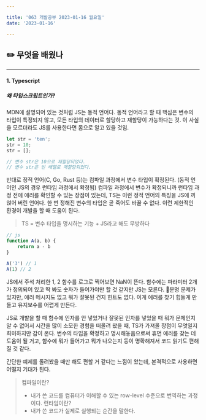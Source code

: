 ```yaml
---

title: '063 개발공부 2023-01-16 월요일'
date: '2023-01-16'

---
```


## ✏️ 무엇을 배웠나
---
#### 1. Typescript

##### 왜 타입스크립트인가?

MDN에 설명되어 있는 것처럼 JS는 동적 언어다. 동적 언어라고 할 때 핵심은 변수의 타입이 특정되지 않고, 모든 타입의 데이터로 할당하고 재할당이 가능하다는 것. 이 사실을 모르더라도 JS를 사용한다면 몸으로 알고 있을 것임.

```js
let str = 'ten';
str = 10;
str = [];

// 변수 str은 10으로 재할당되었다.
// 변수 str은 빈 배열로 재할당되었다.
```

반대로 정적 언어(C, Go, Rust 등)는 컴파일 과정에서 변수 타입이 확정된다. (동적 언어인 JS의 경우 런타임 과정에서 확정됨) 컴파일 과정에서 변수가 확정되니까 런타임 과정 전에 에러를 확인할 수 있는 장점이 있는데, TS는 이런 정적 언어의 특징을 JS에 끼얹어 버린 언어다. 한 번 정해진 변수의 타입은 곧 죽어도 바꿀 수 없다. 이런 제한적인 환경이 개발을 할 때 도움이 된다.

> TS = 변수 타입을 명시하는 기능 + JS라고 해도 무방하다

```js
// js
function A(a, b) {
	return a - b
}

A('3') // 1
A(1) // 2
```

JS에서 주석 처리한 1, 2 함수를 로그로 찍어보면 NaN이 뜬다. 함수에는 파라미터 2개가 정의되어 있고 딱 봐도 숫자가 들어가야만 할 것 같지만 JS는 모른다. 분명 문제가 있지만, 에러 메시지도 없고 뭐가 잘못된 건지 힌트도 없다. 이게 에러를 찾기 힘들게 만들고 유지보수를 어렵게 만든다.

JS로 개발을 할 때 함수에 인자를 안 넣었거나 잘못된 인자를 넣었을 때 뭐가 문제인지 알 수 없어서 시간을 많이 소모한 경험을 떠올려 봤을 때, TS가 가져올 장점이 무엇일지 희미하지만 감이 온다. 변수의 타입을 확정하고 명시해놓음으로써 휴먼 에러를 찾는 데 도움이 될 거고, 함수에 뭐가 들어가고 뭐가 나오는지 등이 명확해져서 코드 읽기도 편해질 것 같다.

간단한 예제를 돌려봤을 때만 해도 편할 거 같다는 느낌이 왔는데, 본격적으로 사용하면 어떨지 기대가 된다.

> 컴파일이란?
> - 내가 쓴 코드를 컴퓨터가 이해할 수 있는 row-level 수준으로 번역하는 과정이다.
> 런타임이란?
> - 내가 쓴 코드가 실제로 실행되는 순간을 말한다.